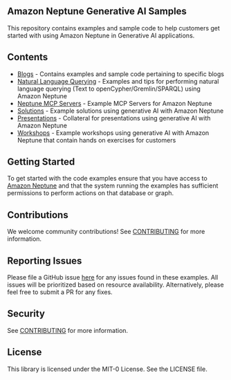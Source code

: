 ## Amazon Neptune Generative AI Samples

This repository contains examples and sample code to help customers get started with using Amazon Neptune in Generative AI applications.

## Contents

- [Blogs](./blogs/README.md) - Contains examples and sample code pertaining to specific blogs
- [Natural Language Querying](./natural_language_querying/README.md) - Examples and tips for performing natural language querying (Text to openCypher/Gremlin/SPARQL) using Amazon Neptune
- [Neptune MCP Servers](./neptune-mcp-servers/README.MD) - Example MCP Servers for Amazon Neptune
- [Solutions](./solutions/README.md) - Example solutions using generative AI with Amazon Neptune
- [Presentations](./presentations/README.md) - Collateral for presentations using generative AI with Amazon Neptune
- [Workshops](./workshops/README.md) - Example workshops using generative AI with Amazon Neptune that contain hands on exercises for customers

## Getting Started

To get started with the code examples ensure that you have access to [Amazon Neptune](https://aws.amazon.com/neptune/) and that the system running the examples has sufficient permissions to perform actions on that database or graph.

## Contributions

We welcome community contributions! See [CONTRIBUTING](CONTRIBUTING.md) for more information.

## Reporting Issues

Please file a GitHub issue [here](https://github.com/aws-samples/amazon-neptune-generative-ai-samples/issues) for any issues found in these examples. All issues will be prioritized based on resource availability. Alternatively, please feel free to submit a PR for any fixes.

## Security

See [CONTRIBUTING](CONTRIBUTING.md#security-issue-notifications) for more information.

## License

This library is licensed under the MIT-0 License. See the LICENSE file.
